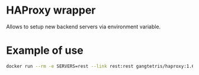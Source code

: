 # HAProxy wrapper

Allows to setup new backend servers via environment variable.

# Example of use

```bash
docker run --rm -e SERVERS=rest --link rest:rest gangtetris/haproxy:1.6
```

